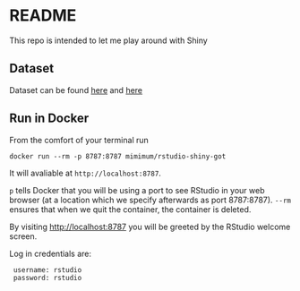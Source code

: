 README
=========

This repo is intended to let me play around with Shiny

Dataset
---------

Dataset can be found [here](https://www.exversion.com/data/view/YVCREKZP14Y2XXC) and [here](https://github.com/chrisalbon/war_of_the_five_kings_dataset/)

Run in Docker
-------------

From the comfort of your terminal run
```
docker run --rm -p 8787:8787 mimimum/rstudio-shiny-got
```
It will avaliable at `http://localhost:8787`.

`p` tells Docker that you will be using a port to see RStudio in your web browser (at a location which we specify afterwards as port 8787:8787).
`--rm` ensures that when we quit the container, the container is deleted.

By visiting [http://localhost:8787](http://localhost:8787) you will be greeted by the RStudio welcome screen.

Log in credentials are:

```
 username: rstudio
 password: rstudio
```
